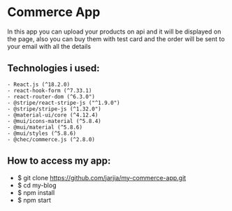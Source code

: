 # Commerce App

In this app you can upload your products on api and it will be displayed on the page, also you can buy them with test card and the order will be sent to your email with all the details

## Technologies i used:
    - React.js (^18.2.0)
    - react-hook-form (^7.33.1)
    - react-router-dom (^6.3.0")
    - @stripe/react-stripe-js ("^1.9.0")
    - @stripe/stripe-js (^1.32.0")
    - @material-ui/core (^4.12.4)
    - @mui/icons-material (^5.8.4)
    - @mui/material (^5.8.6)
    - @mui/styles (^5.8.6)
    - @chec/commerce.js (^2.8.0)

## How to access my app:

- $ git clone https://github.com/jarjia/my-commerce-app.git
- $ cd my-blog
- $ npm install
- $ npm start